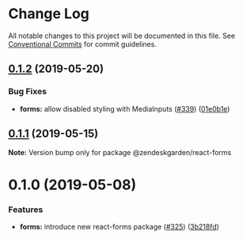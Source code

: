 # Change Log

All notable changes to this project will be documented in this file.
See [Conventional Commits](https://conventionalcommits.org) for commit guidelines.

## [0.1.2](https://github.com/zendeskgarden/react-components/compare/@zendeskgarden/react-forms@0.1.1...@zendeskgarden/react-forms@0.1.2) (2019-05-20)


### Bug Fixes

* **forms:** allow disabled styling with MediaInputs ([#339](https://github.com/zendeskgarden/react-components/issues/339)) ([01e0b1e](https://github.com/zendeskgarden/react-components/commit/01e0b1e))





## [0.1.1](https://github.com/zendeskgarden/react-components/compare/@zendeskgarden/react-forms@0.1.0...@zendeskgarden/react-forms@0.1.1) (2019-05-15)

**Note:** Version bump only for package @zendeskgarden/react-forms





# 0.1.0 (2019-05-08)


### Features

* **forms:** introduce new react-forms package ([#325](https://github.com/zendeskgarden/react-components/issues/325)) ([3b218fd](https://github.com/zendeskgarden/react-components/commit/3b218fd))
